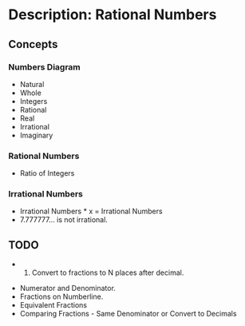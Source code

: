 # Description: Rational Numbers

## Concepts
### Numbers Diagram
* Natural
* Whole
* Integers
* Rational
* Real
* Irrational
* Imaginary

### Rational Numbers
* Ratio of Integers

### Irrational Numbers
* Irrational Numbers * x = Irrational Numbers
* 7.777777... is not irrational.

## TODO
* 1. Convert to fractions to N places after decimal. 

- Numerator and Denominator.
- Fractions on Numberline.
- Equivalent Fractions
- Comparing Fractions - Same Denominator or Convert to Decimals